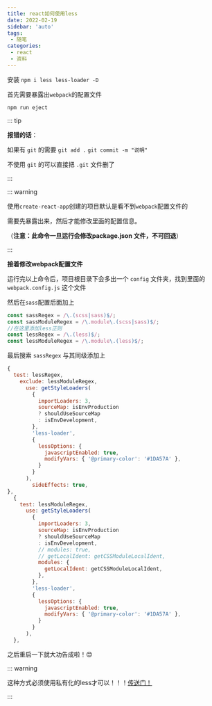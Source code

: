 ```yaml
---
title: react如何使用less
date: 2022-02-19
sidebar: 'auto'
tags:
 - 随笔
categories:
 - react
 - 资料
---
```


安装 `npm i less less-loader -D`

首先需要暴露出`webpack`的配置文件

`npm run eject`

::: tip

**报错的话**：

如果有 `git` 的需要 `git add .` `git commit -m "说明"`

不使用 `git` 的可以直接把 `.git` 文件删了

:::

::: warning 

使用`create-react-app`创建的项目默认是看不到`webpack`配置文件的

需要先暴露出来，然后才能修改里面的配置信息。

（**注意：此命令一旦运行会修改package.json 文件，不可回退**）

:::

**接着修改webpack配置文件**

运行完以上命令后，项目根目录下会多出一个 `config` 文件夹，找到里面的 `webpack.config.js` 这个文件

然后在`sass`配置后面加上

```js
const sassRegex = /\.(scss|sass)$/;
const sassModuleRegex = /\.module\.(scss|sass)$/;
//在这里添加less正则
const lessRegex = /\.(less)$/;
const lessModuleRegex = /\.module\.(less)$/;
```

最后搜索 `sassRegex` 与其同级添加上

```js
{
  test: lessRegex,
    exclude: lessModuleRegex,
      use: getStyleLoaders(
        {
          importLoaders: 3,
          sourceMap: isEnvProduction
          ? shouldUseSourceMap
          : isEnvDevelopment,
        },
        'less-loader',
        {
          lessOptions: {
            javascriptEnabled: true,
            modifyVars: { '@primary-color': '#1DA57A' },
          }
        }
      ),
        sideEffects: true,
},
  {
    test: lessModuleRegex,
      use: getStyleLoaders(
        {
          importLoaders: 3,
          sourceMap: isEnvProduction
          ? shouldUseSourceMap
          : isEnvDevelopment,
          // modules: true,
          // getLocalIdent: getCSSModuleLocalIdent,
          modules: {
            getLocalIdent: getCSSModuleLocalIdent,
          },
        },
        'less-loader',
        {
          lessOptions: {
            javascriptEnabled: true,
            modifyVars: { '@primary-color': '#1DA57A' },
          }
        }
      ),
  },

```

之后重启一下就大功告成啦！😊

::: warning

这种方式必须使用私有化的less才可以！！！[传送门！](/docs/react/react-note(deprecated).html#%E7%A7%81%E6%9C%89%E5%8C%96css)

:::